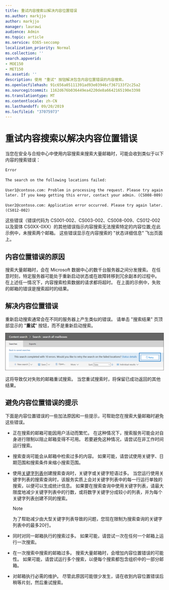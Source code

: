```yaml
---
title: 重试内容搜索以解决内容位置错误
ms.author: markjjo
author: markjjo
manager: laurawi
audience: Admin
ms.topic: article
ms.service: O365-seccomp
localization_priority: Normal
ms.collection: ''
search.appverid:
- MOE150
- MET150
ms.assetid: ''
description: 使用 "重试" 按钮解决包含内容位置错误的内容搜索。
ms.openlocfilehash: 91c656a05111391ad93e03946cf367133f2c25a2
ms.sourcegitcommit: 1162d676b036449ea4220de8a6642165190e3398
ms.translationtype: MT
ms.contentlocale: zh-CN
ms.lasthandoff: 09/20/2019
ms.locfileid: "37075973"
---
```

# <a name="retry-a-content-search-to-resolve-a-content-location-error"></a>重试内容搜索以解决内容位置错误

当您在安全与合规中心中使用内容搜索来搜索大量邮箱时，可能会收到类似于以下内容的搜索错误：

```
Error

The search on the following locations failed:

User1@contoso.com: Problem in processing the request. Please try again later. If you keep getting this error, contact your admin. (CS008-009)

User2@contoso.com: Application error occurred. Please try again later. (CS012-002)
```

这些错误（错误代码为 CS001-002、CS003-002、CS008-009、CS012-002 以及窗体 CS0XX-0XX）的其他错误指示内容搜索无法搜索特定的内容位置;在此示例中，未搜索两个邮箱。 这些错误显示在内容搜索的 "状态详细信息" 飞出页面上。

## <a name="cause-of-content-location-errors"></a>内容位置错误的原因

搜索大量邮箱时，会在 Microsoft 数据中心的数千台服务器之间分发搜索。 在任意时刻，特定服务器可能处于重新启动状态或在故障转移到冗余副本的过程中。 在上述任一情况下，内容搜索检索数据的请求都将超时。 在上面的示例中，失败的邮箱的错误是搜索超时的结果。

## <a name="resolving-content-location-errors"></a>解决内容位置错误

重新启动搜索通常会在不同的服务器上产生类似的错误。 请单击 "搜索结果" 页顶部显示的 "**重试**" 按钮，而不是重新启动搜索。

![单击 "重试" 按钮解决内容位置错误](media/retrycontentsearch3.png)

这将导致仅对失败的邮箱重试搜索。 当您重试搜索时，将保留已成功返回的其他结果。

## <a name="tips-to-avoid-content-location-errors"></a>避免内容位置错误的提示

下面是内容位置错误的一些加法原因和一些提示，可帮助您在搜索大量邮箱时避免这些错误。

- 正在搜索的邮箱可能因用户活动而繁忙。 在这种情况下，搜索服务可能会对自身进行限制以阻止邮箱变得不可用。 若要避免这种情况，请尝试在非工作时间运行搜索。

- 搜索查询可能会从邮箱中检索过多的内容。 如果可能，请尝试使用关键字、日期范围和搜索条件来缩小搜索范围。

- 使用[关键字列表](view-keyword-statistics-for-content-search.md#get-keyword-statistics-for-content-searches)创建搜索查询时，关键字或关键字短语过多。 当您运行使用关键字列表的搜索查询时，该服务实质上会对关键字列表中的每一行运行单独的搜索，以便可以生成统计信息。 如果要在搜索查询中使用关键字列表，请最大限度地减少关键字列表中的行数，或将数字关键字分成较小的列表，并为每个关键字列表创建不同的搜索。

  > [!NOTE]
  > 为了帮助减少由大型关键字列表导致的问题，您现在限制为搜索查询的关键字列表中的最多20行。

- 同时对同一邮箱执行的搜索过多。 如果可能，请尝试一次在任何一个邮箱上运行一次搜索。

- 在一次搜索中搜索的邮箱过多。 搜索大量邮箱时，会增加内容位置错误的可能性。 如果可能，请尝试运行多个搜索，以便每个搜索都包含组织中的一部分邮箱。

- 对邮箱执行必需的维护。 尽管此原因可能很少发生，请在收到内容位置错误后稍等片刻，然后重试搜索。
